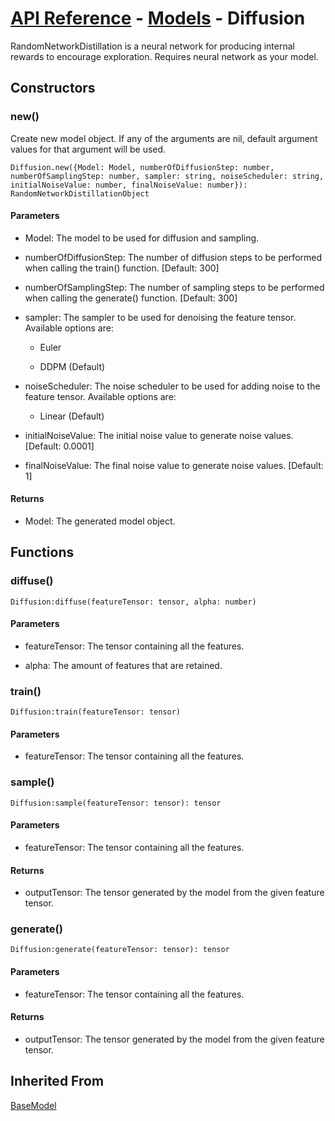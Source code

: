 # [API Reference](../../API.md) - [Models](../Models.md) - Diffusion

RandomNetworkDistillation is a neural network for producing internal rewards to encourage exploration. Requires neural network as your model.

## Constructors

### new()

Create new model object. If any of the arguments are nil, default argument values for that argument will be used.

```
Diffusion.new({Model: Model, numberOfDiffusionStep: number, numberOfSamplingStep: number, sampler: string, noiseScheduler: string, initialNoiseValue: number, finalNoiseValue: number}): RandomNetworkDistillationObject
```

#### Parameters

* Model: The model to be used for diffusion and sampling.

* numberOfDiffusionStep: The number of diffusion steps to be performed when calling the train() function. [Default: 300]

* numberOfSamplingStep: The number of sampling steps to be performed when calling the generate() function. [Default: 300]

* sampler: The sampler to be used for denoising the feature tensor. Available options are:

    * Euler
    
    * DDPM (Default)

* noiseScheduler: The noise scheduler to be used for adding noise to the feature tensor. Available options are:

    * Linear (Default)

* initialNoiseValue: The initial noise value to generate noise values. [Default: 0.0001]

* finalNoiseValue: The final noise value to generate noise values.  [Default: 1]

#### Returns

* Model: The generated model object.

## Functions

### diffuse()

```
Diffusion:diffuse(featureTensor: tensor, alpha: number)
```
#### Parameters

* featureTensor: The tensor containing all the features.

* alpha: The amount of features that are retained.

### train()

```
Diffusion:train(featureTensor: tensor)
```
#### Parameters

* featureTensor: The tensor containing all the features.

### sample()

```
Diffusion:sample(featureTensor: tensor): tensor
```

#### Parameters

* featureTensor: The tensor containing all the features.

#### Returns

* outputTensor: The tensor generated by the model from the given feature tensor.

### generate()

```
Diffusion:generate(featureTensor: tensor): tensor
```

#### Parameters

* featureTensor: The tensor containing all the features.

#### Returns

* outputTensor: The tensor generated by the model from the given feature tensor.

## Inherited From

[BaseModel](BaseModel.md)